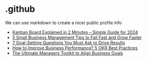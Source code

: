 # .github
We can use markdown to create a nicer public profile info
 <!-- BLOG-POST-LIST:START -->
- [Kanban Board Explained in 2 Minutes – Simple Guide for 2024](https://blog.weekdone.com/kanban-board/)
- [5 Small Business Management Tips to Fail Fast and Grow Faster](https://blog.weekdone.com/small-business-management/)
- [7 Goal-Setting Questions You Must Ask to Drive Results](https://blog.weekdone.com/goal-setting-questions/)
- [How to Improve Business Performance? 5 OKR Best Practices](https://blog.weekdone.com/how-to-improve-business-performance/)
- [The Ultimate Managers Toolkit to Align Business Goals](https://blog.weekdone.com/management-toolkit/)
<!-- BLOG-POST-LIST:END -->
